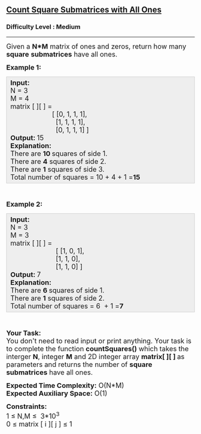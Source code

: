 <h2><a href="https://practice.geeksforgeeks.org/problems/count-square-submatrices-with-all-ones/1?utm_source=youtube&utm_medium=collab_striver_ytdescription&utm_campaign=count-square-submatrices-with-all-ones">Count Square Submatrices with All Ones</a></h2><h3>Difficulty Level : Medium</h3><hr><div class="problems_problem_content__Xm_eO"><p><span style="font-size:18px">Given a <strong>N*M</strong>&nbsp;matrix of ones and zeros, return how many <strong>square</strong> <strong>submatrices</strong> have all ones.</span></p>

<p><span style="font-size:18px"><strong>Example 1:</strong></span></p>

<div style="background:#eee;border:1px solid #ccc;padding:5px 10px;"><span style="font-size:18px"><strong>Input:</strong><br>
N = 3<br>
M = 4<br>
matrix [ ][ ] =<br>
&nbsp; &nbsp; &nbsp; &nbsp; &nbsp; &nbsp; &nbsp; &nbsp; &nbsp; &nbsp; &nbsp;&nbsp;[&nbsp;[0, 1, 1, 1],<br>
&nbsp; &nbsp; &nbsp; &nbsp; &nbsp; &nbsp; &nbsp; &nbsp; &nbsp; &nbsp; &nbsp; &nbsp; [1, 1, 1, 1],&nbsp;<br>
&nbsp; &nbsp; &nbsp; &nbsp; &nbsp; &nbsp; &nbsp; &nbsp; &nbsp; &nbsp; &nbsp; &nbsp; [0, 1, 1, 1] ]<br>
<strong>Output: </strong>15<br>
<strong>Explanation:</strong>&nbsp;<br>
There are <strong>10 </strong>squares of side 1.<br>
There are <strong>4</strong> squares of side 2.<br>
There are <strong>1</strong>&nbsp;squares of side 3.<br>
Total number of squares = 10 + 4 + 1 =<strong>15</strong></span></div>

<p>&nbsp;</p>

<p><span style="font-size:18px"><strong>Example 2:</strong></span></p>

<div style="background:#eee;border:1px solid #ccc;padding:5px 10px;"><span style="font-size:18px"><strong>Input:</strong><br>
N = 3<br>
M = 3<br>
matrix [ ][ ] =<br>
&nbsp; &nbsp; &nbsp; &nbsp; &nbsp; &nbsp; &nbsp; &nbsp; &nbsp; &nbsp; &nbsp; &nbsp; [&nbsp;[1, 0, 1],<br>
&nbsp; &nbsp; &nbsp; &nbsp; &nbsp; &nbsp; &nbsp; &nbsp; &nbsp; &nbsp; &nbsp; &nbsp; [1, 1, 0],&nbsp;<br>
&nbsp; &nbsp; &nbsp; &nbsp; &nbsp; &nbsp; &nbsp; &nbsp; &nbsp; &nbsp; &nbsp; &nbsp; [1, 1, 0] ]<br>
<strong>Output: </strong>7<br>
<strong>Explanation:</strong>&nbsp;<br>
There are <strong>6&nbsp;</strong>squares of side 1.<br>
There are <strong>1</strong> squares of side 2.<br>
Total number of squares = 6&nbsp;&nbsp;+ 1 =<strong>7</strong></span></div>

<p>&nbsp;</p>

<p><span style="font-size:18px"><strong>Your Task:</strong><br>
You don't need to read input or print anything. Your task is to complete the function <strong>countSquares()</strong>&nbsp;which takes the interger <strong>N</strong>, integer <strong>M</strong>&nbsp;and 2D integer&nbsp;array&nbsp;<strong>matrix[ ][ ]&nbsp;</strong>as parameters and returns the&nbsp;number of <strong>square</strong> <strong>submatrices</strong> have all ones.</span></p>

<p><span style="font-size:18px"><strong>Expected Time Complexity:</strong>&nbsp;O(N*M)<br>
<strong>Expected Auxiliary Space:</strong>&nbsp;O(1)</span></p>

<p><span style="font-size:18px"><strong>Constraints:</strong><br>
1 ≤ N,M ≤&nbsp; 3*10<sup>3</sup></span><br>
<span style="font-size:18px">0 ≤ matrix [ i ][ j ]</span><span style="font-size:18px">&nbsp;≤ 1</span></p>
</div>